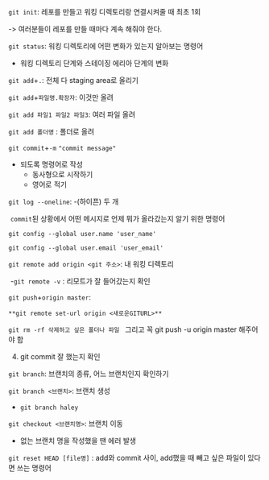 `git init`: 레포를 만들고 워킹 디렉토리랑 연결시켜줄 때 최초 1회

-> 여러분들이 레포를 만들 때마다 계속 해줘야 한다.



`git status`: 워킹 디렉토리에 어떤 변화가 있는지 알아보는 명령어

- 워킹 디렉토리 단계와 스테이징 에리아 단계의 변화

`git add`+`.`: 전체 다 staging area로 올리기

`git add`+`파일명.확장자`: 이것만 올려

`git add 파일1 파일2 파일3`: 여러 파일 올려

`git add 폴더명` : 폴더로 올려

`git commit`+`-m` `"commit message"`

- 되도록 명령어로 작성
  - 동사형으로 시작하기
  - 영어로 적기



`git log --oneline`: -(하이픈) 두 개 

​	`commit`된 상황에서 어떤 메시지로 언제 뭐가 올라갔는지 알기 위한 명령어



`git config --global user.name 'user_name'`

`git config --global user.email 'user_email'`



`git remote add origin <git 주소>`: 내 워킹 디렉토리

​	-`git remote -v` : 리모트가 잘 들어갔는지 확인



`git push`+`origin master`:

`**git remote set-url origin <새로운GITURL>**`

`git rm -rf 삭제하고 싶은 폴더나 파일 `  그리고 꼭 git push -u origin master 해주어야 함

4. git commit 잘 했는지 확인

`git branch`: 브랜치의 종류, 어느 브랜치인지 확인하기

`git branch <브랜치>`: 브랜치 생성

- `git branch haley`

`git checkout <브랜치명>`: 브랜치 이동

- 없는 브랜치 명을 작성했을 땐 에러 발생

`git reset HEAD [file명]` : add와 commit 사이, add했을 때 빼고 싶은 파일이 있다면 쓰는 명령어